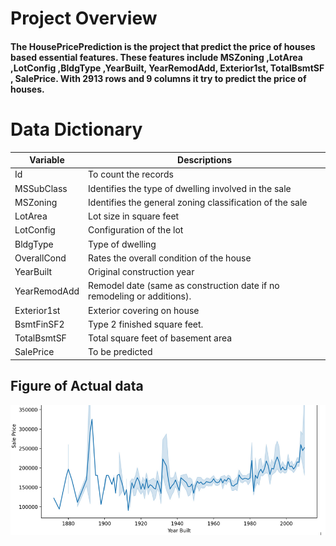# Project Overview
#### The HousePricePrediction is the project that predict the price of houses based essential features. These features include MSZoning ,LotArea 	,LotConfig 	,BldgType 	,YearBuilt, 	YearRemodAdd, 	Exterior1st, 	TotalBsmtSF ,	SalePrice. With 2913 rows and 9 columns it try to predict the price of houses.

# Data Dictionary
| Variable           | Descriptions                      |
| ------------------ | --------------------------------- |
| Id                 | To count the records              |
| MSSubClass         | Identifies the type of dwelling involved in the sale   |
| MSZoning           | Identifies the general zoning classification of the sale |
| LotArea            | Lot size in square feet |
| LotConfig          | Configuration of the lot |
| BldgType           | Type of dwelling |
| OverallCond        | Rates the overall condition of the house |
| YearBuilt          | Original construction year |
| YearRemodAdd       | Remodel date (same as construction date if no remodeling or additions). |
| Exterior1st        | Exterior covering on house |
| BsmtFinSF2         | Type 2 finished square feet. |
| TotalBsmtSF        | Total square feet of basement area |
| SalePrice          | To be predicted

## Figure of Actual data 
![Alt text](actual_data.png)
